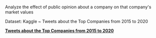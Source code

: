 Analyze the effect of public opinion about a company on that company's market values

Dataset: Kaggle ~ Tweets about the Top Companies from 2015 to 2020

**[Tweets about the Top Companies from 2015 to 2020](https://www.kaggle.com/omermetinn/tweets-about-the-top-companies-from-2015-to-2020)** 

